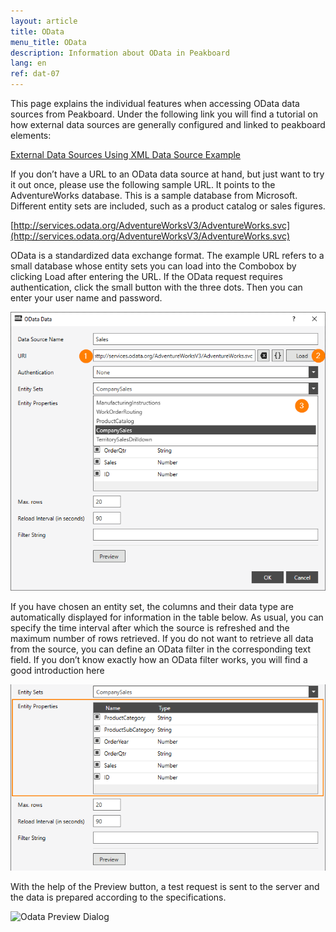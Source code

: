 ```yaml
---
layout: article
title: OData
menu_title: OData
description: Information about OData in Peakboard
lang: en
ref: dat-07
---
```

This page explains the individual features when accessing OData data sources from Peakboard. Under the following link you will find a tutorial on how external data sources are generally configured and linked to peakboard elements:

[External Data Sources Using XML Data Source Example](/tutorials/03-en-xml-data.html)

If you don’t have a URL to an OData data source at hand, but just want to try it out once, please use the following sample URL. It points to the AdventureWorks database. This is a sample database from Microsoft. Different entity sets are included, such as a product catalog or sales figures.

[http://services.odata.org/AdventureWorksV3/AdventureWorks.svc](http://services.odata.org/AdventureWorksV3/AdventureWorks.svc)

OData is a standardized data exchange format. The example URL refers to a small database whose entity sets you can load into the Combobox by clicking Load after entering the URL. If the OData request requires authentication, click the small button with the three dots. Then you can enter your user name and password.

![Odata Data Dialog](/assets/images/data-sources/odata/odata-data-dialog.png)

If you have chosen an entity set, the columns and their data type are automatically displayed for information in the table below. As usual, you can specify the time interval after which the source is refreshed and the maximum number of rows retrieved. If you do not want to retrieve all data from the source, you can define an OData filter in the corresponding text field. If you don’t know exactly how an OData filter works, you will find a good introduction here

![Odata Entity Properties](/assets/images/data-sources/odata/entity-properties.png)

With the help of the Preview button, a test request is sent to the server and the data is prepared according to the specifications.

![Odata Preview Dialog](/assets/images/data-sources/odata/odata-preview-dialog.png)
